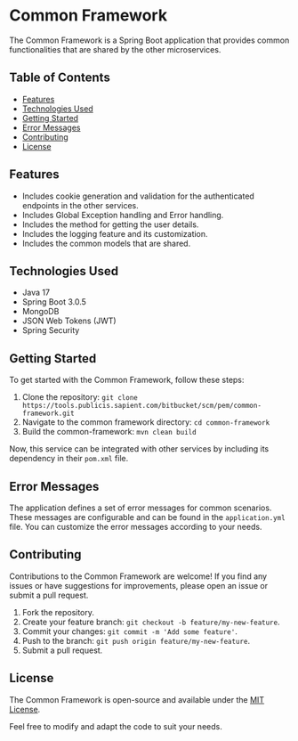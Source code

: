 # Common Framework

The Common Framework is a Spring Boot application that provides common functionalities that are shared by the other microservices.


## Table of Contents

- [Features](#features)
- [Technologies Used](#technologies-used)
- [Getting Started](#getting-started)
- [Error Messages](#error-messages)
- [Contributing](#contributing)
- [License](#license)



## Features

- Includes cookie generation and validation for the authenticated endpoints in the other services.
- Includes Global Exception handling and Error handling.
- Includes the method for getting the user details.
- Includes the logging feature and its customization.
- Includes the common models that are shared.


## Technologies Used

- Java 17
- Spring Boot 3.0.5
- MongoDB
- JSON Web Tokens (JWT)
- Spring Security


## Getting Started

To get started with the Common Framework, follow these steps:

1. Clone the repository: `git clone https://tools.publicis.sapient.com/bitbucket/scm/pem/common-framework.git`
2. Navigate to the common framework directory: `cd common-framework`
3. Build the common-framework: `mvn clean build`

Now, this service can be integrated with other services by including its dependency in their `pom.xml` file.


## Error Messages

The application defines a set of error messages for common scenarios. These messages are configurable and can be found in the `application.yml` file. You can customize the error messages according to your needs.


## Contributing

Contributions to the Common Framework are welcome! If you find any issues or have suggestions for improvements, please open an issue or submit a pull request.

1. Fork the repository.
2. Create your feature branch: `git checkout -b feature/my-new-feature`.
3. Commit your changes: `git commit -m 'Add some feature'`.
4. Push to the branch: `git push origin feature/my-new-feature`.
5. Submit a pull request.


## License

The Common Framework is open-source and available under the [MIT License](https://opensource.org/licenses/MIT).

Feel free to modify and adapt the code to suit your needs.

